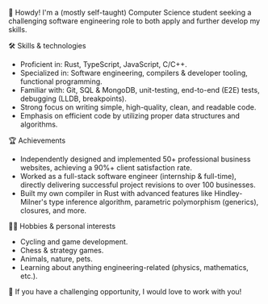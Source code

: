 👋 Howdy! I'm a (mostly self-taught) Computer Science student seeking a challenging software engineering role to both apply and further develop my skills.

🛠 Skills & technologies
- Proficient in: Rust, TypeScript, JavaScript, C/C++.
- Specialized in: Software engineering, compilers & developer tooling, functional programming.
- Familiar with: Git, SQL & MongoDB, unit-testing, end-to-end (E2E) tests, debugging (LLDB, breakpoints).
- Strong focus on writing simple, high-quality, clean, and readable code.
- Emphasis on efficient code by utilizing proper data structures and algorithms.

🏆 Achievements
- Independently designed and implemented 50+ professional business websites, achieving a 90%+ client satisfaction rate.
- Worked as a full-stack software engineer (internship & full-time), directly delivering successful project revisions to over 100 businesses.
- Built my own compiler in Rust with advanced features like Hindley-Milner's type inference algorithm, parametric polymorphism (generics), closures, and more.

🚴‍♂️ Hobbies & personal interests
- Cycling and game development.
- Chess & strategy games.
- Animals, nature, pets.
- Learning about anything engineering-related (physics, mathematics, etc.).

🤝 If you have a challenging opportunity, I would love to work with you!
